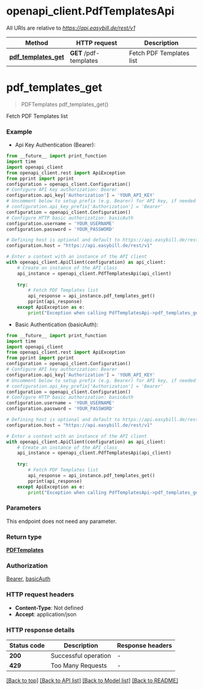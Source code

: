 # openapi_client.PdfTemplatesApi

All URIs are relative to *https://api.easybill.de/rest/v1*

Method | HTTP request | Description
------------- | ------------- | -------------
[**pdf_templates_get**](PdfTemplatesApi.md#pdf_templates_get) | **GET** /pdf-templates | Fetch PDF Templates list


# **pdf_templates_get**
> PDFTemplates pdf_templates_get()

Fetch PDF Templates list

### Example

* Api Key Authentication (Bearer):
```python
from __future__ import print_function
import time
import openapi_client
from openapi_client.rest import ApiException
from pprint import pprint
configuration = openapi_client.Configuration()
# Configure API key authorization: Bearer
configuration.api_key['Authorization'] = 'YOUR_API_KEY'
# Uncomment below to setup prefix (e.g. Bearer) for API key, if needed
# configuration.api_key_prefix['Authorization'] = 'Bearer'
configuration = openapi_client.Configuration()
# Configure HTTP basic authorization: basicAuth
configuration.username = 'YOUR_USERNAME'
configuration.password = 'YOUR_PASSWORD'

# Defining host is optional and default to https://api.easybill.de/rest/v1
configuration.host = "https://api.easybill.de/rest/v1"

# Enter a context with an instance of the API client
with openapi_client.ApiClient(configuration) as api_client:
    # Create an instance of the API class
    api_instance = openapi_client.PdfTemplatesApi(api_client)
    
    try:
        # Fetch PDF Templates list
        api_response = api_instance.pdf_templates_get()
        pprint(api_response)
    except ApiException as e:
        print("Exception when calling PdfTemplatesApi->pdf_templates_get: %s\n" % e)
```

* Basic Authentication (basicAuth):
```python
from __future__ import print_function
import time
import openapi_client
from openapi_client.rest import ApiException
from pprint import pprint
configuration = openapi_client.Configuration()
# Configure API key authorization: Bearer
configuration.api_key['Authorization'] = 'YOUR_API_KEY'
# Uncomment below to setup prefix (e.g. Bearer) for API key, if needed
# configuration.api_key_prefix['Authorization'] = 'Bearer'
configuration = openapi_client.Configuration()
# Configure HTTP basic authorization: basicAuth
configuration.username = 'YOUR_USERNAME'
configuration.password = 'YOUR_PASSWORD'

# Defining host is optional and default to https://api.easybill.de/rest/v1
configuration.host = "https://api.easybill.de/rest/v1"

# Enter a context with an instance of the API client
with openapi_client.ApiClient(configuration) as api_client:
    # Create an instance of the API class
    api_instance = openapi_client.PdfTemplatesApi(api_client)
    
    try:
        # Fetch PDF Templates list
        api_response = api_instance.pdf_templates_get()
        pprint(api_response)
    except ApiException as e:
        print("Exception when calling PdfTemplatesApi->pdf_templates_get: %s\n" % e)
```

### Parameters
This endpoint does not need any parameter.

### Return type

[**PDFTemplates**](PDFTemplates.md)

### Authorization

[Bearer](../README.md#Bearer), [basicAuth](../README.md#basicAuth)

### HTTP request headers

 - **Content-Type**: Not defined
 - **Accept**: application/json

### HTTP response details
| Status code | Description | Response headers |
|-------------|-------------|------------------|
**200** | Successful operation |  -  |
**429** | Too Many Requests |  -  |

[[Back to top]](#) [[Back to API list]](../README.md#documentation-for-api-endpoints) [[Back to Model list]](../README.md#documentation-for-models) [[Back to README]](../README.md)

